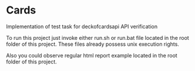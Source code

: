 # Cards
Implementation of test task for deckofcardsapi API verification

To run this project just invoke either run.sh or run.bat file located in the root folder of this project. These files already possess unix execution rights.

Also you could observe regular html report example located in the root folder of this project.
